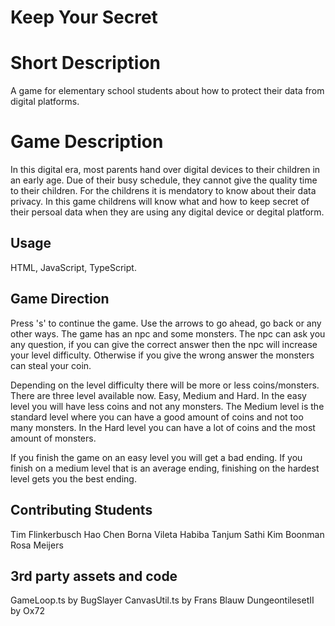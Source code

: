 # Keep Your Secret
# Short Description
A game for elementary school students about how to protect their data from digital platforms.

# Game Description
In this digital era, most parents hand over digital devices to their children in an early age. Due of their busy schedule, they cannot give the quality time to their children. For the childrens it is mendatory to know about their data privacy. In this game childrens will know what and how to keep secret of their persoal data when they are using any digital device or degital platform.

## Usage
HTML, JavaScript, TypeScript.

## Game Direction
Press 's' to continue the game.
Use the arrows to go ahead, go back or any other ways.
The game has an npc and some monsters. The npc can ask you any question, if you can give the correct answer then the npc will increase your level difficulty. Otherwise if you give the wrong answer the monsters can steal your coin.

Depending on the level difficulty there will be more or less coins/monsters.
There are three level available now. Easy, Medium and Hard. In the easy level you will have less coins and not any monsters. The Medium level is the standard level where you can have a good amount of coins and not too many monsters. In the Hard level you can have a lot of coins and the most amount of monsters.

If you finish the game on an easy level you will get a bad ending. If you finish on a medium level that is an average ending, finishing on the hardest level gets you the best ending.

## Contributing Students
Tim Flinkerbusch
Hao Chen
Borna Vileta
Habiba Tanjum Sathi
Kim Boonman
Rosa Meijers

## 3rd party assets and code
GameLoop.ts by BugSlayer
CanvasUtil.ts by Frans Blauw
DungeontilesetII by Ox72